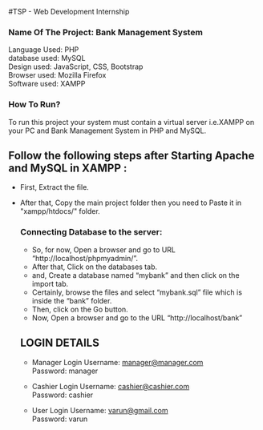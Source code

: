 #TSP - Web Development Internship

### Name Of The Project: Bank Management System <br />
Language Used: PHP<br />
database used: MySQL<br />
Design used: JavaScript, CSS, Bootstrap<br />
Browser used: Mozilla Firefox<br />
Software used: XAMPP

### How To Run?
To run this project your system must contain a virtual server i.e.XAMPP on your PC and Bank Management System in PHP and MySQL.

## Follow the following steps after Starting Apache and MySQL in XAMPP :

* First, Extract the file.
* After that, Copy the main project folder then you need to Paste it in "xampp/htdocs/" folder.


  ### Connecting Database to the server:
  
  * So, for now, Open a browser and go to URL “http://localhost/phpmyadmin/”.
  * After that, Click on the databases tab.
  * and, Create a database named “mybank” and then click on the import tab.
  * Certainly, browse the files and select “mybank.sql” file which is inside the “bank” folder.
  * Then, click on the Go button.
  * Now, Open a browser and go to the URL “http://localhost/bank”

  ## LOGIN DETAILS
  
  * Manager Login Username: manager@manager.com</br>
    Password: manager
  
  * Cashier Login Username: cashier@cashier.com</br>
    Password: cashier
  
  * User Login Username: varun@gmail.com</br>
    Password: varun
